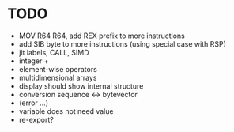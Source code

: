 TODO
====

* MOV R64 R64, add REX prefix to more instructions
* add SIB byte to more instructions (using special case with RSP)
* jit labels, CALL, SIMD
* integer +
* element-wise operators
* multidimensional arrays
* display should show internal structure
* conversion sequence <-> bytevector
* (error ...)
* variable does not need value
* re-export?
